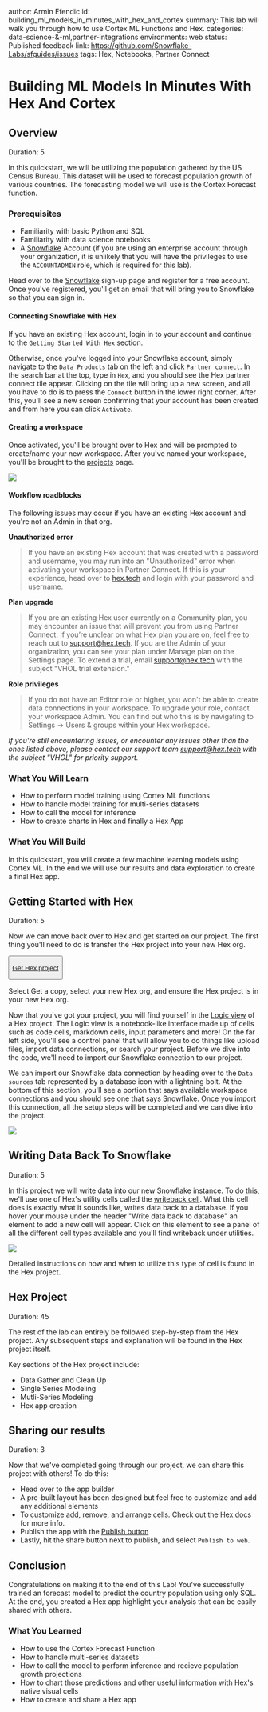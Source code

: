 author: Armin Efendic
id: building_ml_models_in_minutes_with_hex_and_cortex
summary: This lab will walk you through how to use Cortex ML Functions and Hex.
categories: data-science-&-ml,partner-integrations
environments: web
status: Published
feedback link: https://github.com/Snowflake-Labs/sfguides/issues
tags: Hex, Notebooks, Partner Connect

# Building ML Models In Minutes With Hex And Cortex

<!-- ------------------------ -->
## Overview 
Duration: 5

In this quickstart, we will be utilizing the population gathered by the US Census Bureau. This dataset will be used to forecast population growth of various countries. The forecasting model we will use is the Cortex Forecast function. 

### Prerequisites
- Familiarity with basic Python and SQL 
- Familiarity with data science notebooks
- A [Snowflake](https://signup.Snowflake.com/) Account (if you are using an enterprise account through your organization, it is unlikely that you will have the privileges to use the `ACCOUNTADMIN` role, which is required for this lab).


Head over to the [Snowflake](https://signup.Snowflake.com/) sign-up page and register for a free account. Once you've registered, you'll get an email that will bring you to Snowflake so that you can sign in.

#### Connecting Snowflake with Hex
If you have an existing Hex account, login in to your account and continue to the `Getting Started With Hex` section. 

Otherwise, once you've logged into your Snowflake account, simply navigate to the `Data Products` tab on the left and click `Partner connect`. In the search bar at the top, type in `Hex`, and you should see the Hex partner connect tile appear. Clicking on the tile will bring up a new screen, and all you have to do is to press the `Connect` button in the lower right corner. After this, you'll see a new screen confirming that your account has been created and from here you can click `Activate`.

#### Creating a workspace
Once activated, you'll be brought over to Hex and will be prompted to create/name your new workspace. After you've named your workspace, you'll be brought to the [projects](https://learn.hex.tech/docs/getting-started/intro-to-projects#projects-home) page.

![](assets/hex_sign_up.png)

#### Workflow roadblocks
The following issues may occur if you have an existing Hex account and you're not an Admin in that org.

**Unauthorized error**
> If you have an existing Hex account that was created with a password and username, you may run into an "Unauthorized" error when activating your workspace in Partner Connect. If this is your experience, head over to [hex.tech](https://hex.tech) and login with your password and username. 

**Plan upgrade**
> If you are an existing Hex user currently on a Community plan, you may encounter an issue that will prevent you from using Partner Connect. If you’re unclear on what Hex plan you are on, feel free to reach out to [support@hex.tech](mailto:support@hex.tech). If you are the Admin of your organization, you can see your plan under Manage plan on the Settings page. To extend a trial, email [support@hex.tech](mailto:support@hex.tech) with the subject "VHOL trial extension."

**Role privileges**
> If you do not have an Editor role or higher, you won't be able to create data connections in your workspace. To upgrade your role, contact your workspace Admin. You can find out who this is by navigating to Settings -> Users & groups within your Hex workspace.

*If you're still encountering issues, or encounter any issues other than the ones listed above, please contact our support team [support@hex.tech](mailto:support@hex.tech) with the subject "VHOL" for priority support.*


<!-- ------------------------ -->

### What You Will Learn
* How to perform model training using Cortex ML functions
* How to handle model training for multi-series datasets
* How to call the model for inference
* How to create charts in Hex and finally a Hex App

### What You Will Build
In this quickstart, you will create a few machine learning models using Cortex ML. In the end we will use our results and data exploration to create a final Hex app.
<!-- ------------------------ -->

## Getting Started with Hex
Duration: 5

Now we can move back over to Hex and get started on our project. The first thing you'll need to do is transfer the Hex project into your new Hex org.

<button>


[Get Hex project](https://app.hex.tech/hex-public/hex/12851f3a-23b7-4b92-887a-109231d6d5be/draft/logic)


</button>

Select Get a copy, select your new Hex org, and ensure the Hex project is in your new Hex org. 

Now that you've got your project, you will find yourself in the [Logic view](https://learn.hex.tech/docs/develop-logic/logic-view-overview) of a Hex project. The Logic view is a notebook-like interface made up of cells such as code cells, markdown cells, input parameters and more! On the far left side, you'll see a control panel that will allow you to do things like upload files, import data connections, or search your project. Before we dive into the code, we'll need to import our Snowflake connection to our project.

We can import our Snowflake data connection by heading over to the `Data sources` tab represented by a database icon with a lightning bolt. At the bottom of this section, you'll see a portion that says available workspace connections and you should see one that says Snowflake. Once you import this connection, all the setup steps will be completed and we can dive into the project. 

![](assets/vhol-dc.gif)

## Writing Data Back To Snowflake
Duration: 5

In this project we will write  data into our new Snowflake instance. To do this, we'll use one of Hex's utility cells called the [writeback cell](https://learn.hex.tech/docs/logic-cell-types/writeback-cells). What this cell does is exactly what it sounds like, writes data back to a database. If you hover your mouse under the header "Write data back to database" an element to add a new cell will appear. Click on this element to see a panel of all the different cell types available and you'll find writeback under utilities. 

![](assets/vhol-add-write.gif)

Detailed instructions on how and when to utilize this type of cell is found in the Hex project.

## Hex Project
Duration: 45

The rest of the lab can entirely be followed step-by-step from the Hex project. Any subsequent steps and explanation will be found in the Hex project itself.

Key sections of the Hex project include:
- Data Gather and Clean Up
- Single Series Modeling
- Mutli-Series Modeling
- Hex app creation

## Sharing our results
Duration: 3

Now that we've completed going through our project, we can share this project with others! To do this:
- Head over to the app builder
- A pre-built layout has been designed but feel free to customize and add any additional elements
- To customize add, remove, and arrange cells. Check out the [Hex docs](https://learn.hex.tech/docs/build-apps/app-builder) for more info.
- Publish the app with the [Publish button](https://learn.hex.tech/docs/share-insights/apps/publish-and-share-apps)
- Lastly, hit the share button next to publish, and select `Publish to web`.

## Conclusion
Congratulations on making it to the end of this Lab! You've successfully trained an forecast model to predict the country population using only SQL. At the end, you created a Hex app highlight your analysis that can be easily shared with others.

### What You Learned
* How to use the Cortex Forecast Function
* How to handle multi-series datasets
* How to call the model to perform inference and recieve population growth projections
* How to chart those predictions and other useful information with Hex's native visual cells
* How to create and share a Hex app
